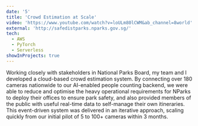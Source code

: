 ```yaml
---
date: '5'
title: 'Crowd Estimation at Scale'
video: 'https://www.youtube.com/watch?v=loULm80lCWM&ab_channel=8world'
external: 'http://safedistparks.nparks.gov.sg/'
tech:
  - AWS
  - PyTorch
  - Serverless
showInProjects: true
---
```


Working closely with stakeholders in National Parks Board, my team and I developed a cloud-based crowd estimation system. By connecting over 180 cameras nationwide to our AI-enabled people counting backend, we were able to reduce and optimise the heavy operational requirements for NParks to deploy their offices to ensure park safety, and also provided members of the public with useful real-time data to self-manage their own itineraries. This event-driven system was delivered in an iterative approach, scaling quickly from our initial pilot of 5 to 100+ cameras within 3 months.
